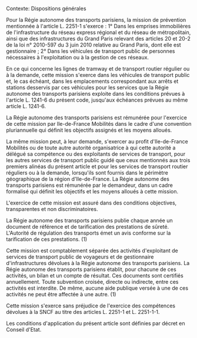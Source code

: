 Contexte: Dispositions générales

Pour la Régie autonome des transports parisiens, la mission de prévention mentionnée à l'article L. 2251-1 s'exerce : 1° Dans les emprises immobilières de l'infrastructure du réseau express régional et du réseau de métropolitain, ainsi que des infrastructures du Grand Paris relevant des articles 20 et 20-2 de la loi n° 2010-597 du 3 juin 2010 relative au Grand Paris, dont elle est gestionnaire ; 2° Dans les véhicules de transport public de personnes nécessaires à l'exploitation ou à la gestion de ces réseaux.

En ce qui concerne les lignes de tramway et de transport routier régulier ou à la demande, cette mission s'exerce dans les véhicules de transport public et, le cas échéant, dans les emplacements correspondant aux arrêts et stations desservis par ces véhicules pour les services que la Régie autonome des transports parisiens exploite dans les conditions prévues à l'article L. 1241-6 du présent code, jusqu'aux échéances prévues au même article L. 1241-6.

La Régie autonome des transports parisiens est rémunérée pour l'exercice de cette mission par Ile-de-France Mobilités dans le cadre d'une convention pluriannuelle qui définit les objectifs assignés et les moyens alloués.

La même mission peut, à leur demande, s'exercer au profit d'Ile-de-France Mobilités ou de toute autre autorité organisatrice à qui cette autorité a délégué sa compétence ou des exploitants de services de transport, pour les autres services de transport public guidé que ceux mentionnés aux trois premiers alinéas du présent article et pour les services de transport routier réguliers ou à la demande, lorsqu'ils sont fournis dans le périmètre géographique de la région d'Ile-de-France. La Régie autonome des transports parisiens est rémunérée par le demandeur, dans un cadre formalisé qui définit les objectifs et les moyens alloués à cette mission.

L'exercice de cette mission est assuré dans des conditions objectives, transparentes et non discriminatoires.

La Régie autonome des transports parisiens publie chaque année un document de référence et de tarification des prestations de sûreté. L'Autorité de régulation des transports émet un avis conforme sur la tarification de ces prestations. (1)

Cette mission est comptablement séparée des activités d'exploitant de services de transport public de voyageurs et de gestionnaire d'infrastructures dévolues à la Régie autonome des transports parisiens. La Régie autonome des transports parisiens établit, pour chacune de ces activités, un bilan et un compte de résultat. Ces documents sont certifiés annuellement. Toute subvention croisée, directe ou indirecte, entre ces activités est interdite. De même, aucune aide publique versée à une de ces activités ne peut être affectée à une autre. (1)

Cette mission s'exerce sans préjudice de l'exercice des compétences dévolues à la SNCF au titre des articles L. 2251-1 et L. 2251-1-1.

Les conditions d'application du présent article sont définies par décret en Conseil d'Etat.